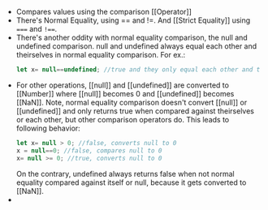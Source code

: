 - Compares values using the comparison [[Operator]]
- There's Normal Equality, using == and !=. And [[Strict Equality]] using ``===`` and ``!==``.
- There's another oddity with normal equality comparison, the null and undefined comparison.
  null and undefined always equal each other and theirselves in normal equality comparison.
  For ex.:
  ```js
  let x= null==undefined; //true and they only equal each other and theirselves.
  ```
- For other operations, [[null]] and [[undefined]] are converted to [[Number]] where [[null]] becomes 0 and [[undefined]] becomes [[NaN]]. 
  Note, normal equality comparison doesn't convert [[null]] or [[undefined]] and only returns true when compared against theirselves or each other, but other comparison operators do.
  This leads to following behavior:
  ```js
  let x= null > 0; //false, converts null to 0
  x = null==0; //false, compares null to 0
  x= null >= 0; //true, converts null to 0
  ```
  On the contrary, undefined always returns false when not normal equality compared against itself or null, because it gets converted to [[NaN]].
-